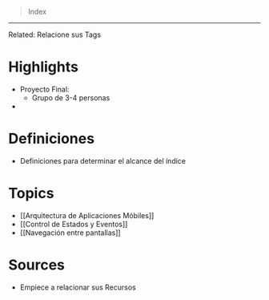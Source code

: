 > Index
--- 
Related: Relacione sus Tags
# Highlights
* Proyecto Final:
	* Grupo de 3-4 personas
* 
# Definiciones
* Definiciones para determinar el alcance del índice
# Topics
* [[Arquitectura de Aplicaciones Móbiles]]
* [[Control de Estados y Eventos]]
* [[Navegación entre pantallas]]
# Sources
* Empiece a relacionar sus Recursos

